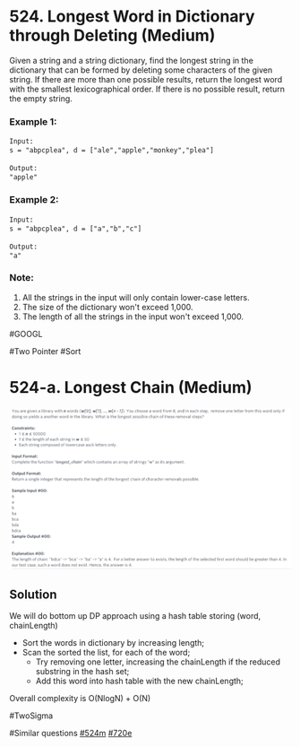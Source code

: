 # 524. Longest Word in Dictionary through Deleting (Medium)

Given a string and a string dictionary, find the longest string in the dictionary that can be formed by deleting some characters of the given string. If there are more than one possible results, return the longest word with the smallest lexicographical order. If there is no possible result, return the empty string.

### Example 1:

```
Input:
s = "abpcplea", d = ["ale","apple","monkey","plea"]

Output:
"apple"
```

### Example 2:

```
Input:
s = "abpcplea", d = ["a","b","c"]

Output:
"a"
```

### Note:

1. All the strings in the input will only contain lower-case letters.
2. The size of the dictionary won't exceed 1,000.
3. The length of all the strings in the input won't exceed 1,000.

#GOOGL

#Two Pointer #Sort

# 524-a. Longest Chain (Medium)

![TwoSigma](TwoSigma.jpg)

## Solution

We will do bottom up DP approach using a hash table storing (word, chainLength)

- Sort the words in dictionary by increasing length;
- Scan the sorted the list, for each of the word;
  - Try removing one letter, increasing the chainLength if the reduced substring in the hash set;
  - Add this word into hash table with the new chainLength;

Overall complexity is O(NlogN) + O(N)

#TwoSigma

#Similar questions [#524m](../p524m/README.md) [#720e](../p720e/README.md)
